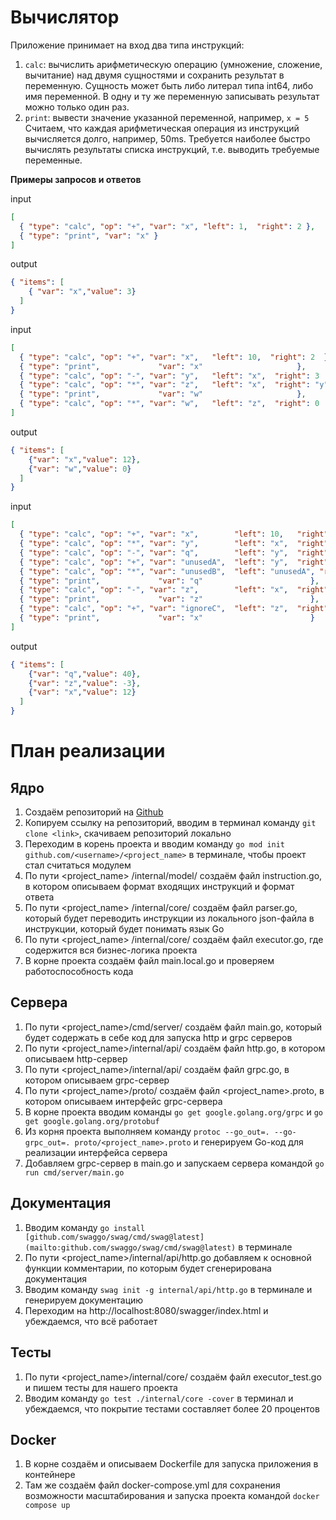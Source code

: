 # **Вычислятор**

Приложение принимает на вход два типа инструкций:

1. `calc`: вычислить арифметическую операцию (умножение, сложение, вычитание) над двумя сущностями и сохранить результат в переменную. Сущность может быть либо литерал типа int64, либо имя переменной. В одну и ту же переменную записывать результат можно только один раз.
2. `print`: вывести значение указанной переменной, например, `x = 5`
Считаем, что каждая арифметическая операция из инструкций вычисляется долго, например, 50ms. Требуется наиболее быстро вычислять результаты списка инструкций, т.е. выводить требуемые переменные.

**Примеры запросов и ответов**

input
```json
[
  { "type": "calc", "op": "+", "var": "x", "left": 1,  "right": 2 },
  { "type": "print", "var": "x" }
]
```

output
```json
{ "items": [
    { "var": "x","value": 3}
  ]
}
```

input
```json
[
  { "type": "calc", "op": "+", "var": "x",   "left": 10,  "right": 2  },
  { "type": "print",             "var": "x"                     },
  { "type": "calc", "op": "-", "var": "y",   "left": "x",  "right": 3  },
  { "type": "calc", "op": "*", "var": "z",   "left": "x",  "right": "y" },
  { "type": "print",             "var": "w"                     },
  { "type": "calc", "op": "*", "var": "w",   "left": "z",  "right": 0  }
]
```

output
```json
{ "items": [
    {"var": "x","value": 12},
    {"var": "w","value": 0}
  ]
}
```

input
```json
[
  { "type": "calc", "op": "+", "var": "x",        "left": 10,   "right": 2    },
  { "type": "calc", "op": "*", "var": "y",        "left": "x",  "right": 5    },
  { "type": "calc", "op": "-", "var": "q",        "left": "y",  "right": 20   },
  { "type": "calc", "op": "+", "var": "unusedA",  "left": "y",  "right": 100  },
  { "type": "calc", "op": "*", "var": "unusedB",  "left": "unusedA", "right": 2 },
  { "type": "print",             "var": "q"                        },
  { "type": "calc", "op": "-", "var": "z",        "left": "x",  "right": 15   },
  { "type": "print",             "var": "z"                        },
  { "type": "calc", "op": "+", "var": "ignoreC",  "left": "z",  "right": "y"  },
  { "type": "print",             "var": "x"                        }
]
```

output
```json
{ "items": [
    {"var": "q","value": 40},
    {"var": "z","value": -3},
    {"var": "x","value": 12}
  ]
}
```

# План реализации

## Ядро

1. Создаём репозиторий на [Github](https://github.com/)
2. Копируем ссылку на репозиторий, вводим в терминал команду `git clone <link>`, скачиваем репозиторий локально
3. Переходим в корень проекта и вводим команду `go mod init github.com/<username>/<project_name>` в терминале, чтобы проект стал считаться модулем
4. По пути <project_name> /internal/model/ создаём файл instruction.go, в котором описываем формат входящих инструкций и формат ответа
5. По пути <project_name> /internal/core/ создаём файл parser.go, который будет переводить инструкции из локального json-файла в инструкции, который будет понимать язык Go
6. По пути <project_name> /internal/core/ создаём файл executor.go, где содержится вся бизнес-логика проекта
7. В корне проекта создаём файл main.local.go и проверяем работоспособность кода

## Сервера

1. По пути <project_name>/cmd/server/ создаём файл main.go, который будет содержать в себе код для запуска http и grpc серверов
2. По пути <project_name>/internal/api/ создаём файл http.go, в котором описываем http-сервер
3. По пути <project_name>/internal/api/ создаём файл grpc.go, в котором описываем grpc-сервер
4. По пути <project_name>/proto/ создаём файл <project_name>.proto, в котором описываем интерфейс grpc-сервера
5. В корне проекта вводим команды `go get google.golang.org/grpc` и `go get google.golang.org/protobuf`
6. Из корня проекта выполняем команду `protoc --go_out=. --go-grpc_out=. proto/<project_name>.proto` и генерируем Go-код для реализации интерфейса сервера
7. Добавляем grpc-сервер в main.go и запускаем сервера командой `go run cmd/server/main.go`

## Документация

1. Вводим команду `go install [github.com/swaggo/swag/cmd/swag@latest](mailto:github.com/swaggo/swag/cmd/swag@latest)` в терминале
2. По пути <project_name>/internal/api/http.go добавляем к основной функции комментарии, по которым будет сгенерирована документация
3. Вводим команду `swag init -g internal/api/http.go` в терминале и генерируем документацию
4. Переходим на http://localhost:8080/swagger/index.html и убеждаемся, что всё работает

## Тесты

1. По пути <project_name>/internal/core/ создаём файл executor_test.go и пишем тесты для нашего проекта
2. Вводим команду `go test ./internal/core -cover` в терминал и убеждаемся, что покрытие тестами составляет более 20 процентов

## Docker

1. В корне создаём и описываем Dockerfile для запуска приложения в контейнере
2. Там же создаём файл docker-compose.yml для сохранения возможности масштабирования и запуска проекта командой `docker compose up`
